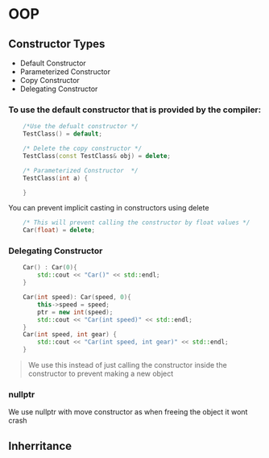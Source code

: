 # OOP

## Constructor Types
- Default Constructor
- Parameterized Constructor
- Copy Constructor
- Delegating Constructor


### To use the default constructor that is provided by the compiler:
``` C++
    /*Use the defualt constructor */
    TestClass() = default;

    /* Delete the copy constructor */
    TestClass(const TestClass& obj) = delete;

    /* Parameterized Constructor  */
    TestClass(int a) {

    }
```

You can prevent implicit casting in constructors using delete

``` c++
    /* This will prevent calling the constructor by float values */
    Car(float) = delete;
```

### Delegating Constructor

``` c++
    Car() : Car(0){
        std::cout << "Car()" << std::endl;
    }

    Car(int speed): Car(speed, 0){
        this->speed = speed;
        ptr = new int(speed);
        std::cout << "Car(int speed)" << std::endl;
    }
    Car(int speed, int gear) {
        std::cout << "Car(int speed, int gear)" << std::endl;
    }
```

> We use this instead of just calling the constructor inside the constructor to prevent making a new object


### nullptr

We use nullptr with move constructor as when freeing the object it wont crash

## Inherritance
